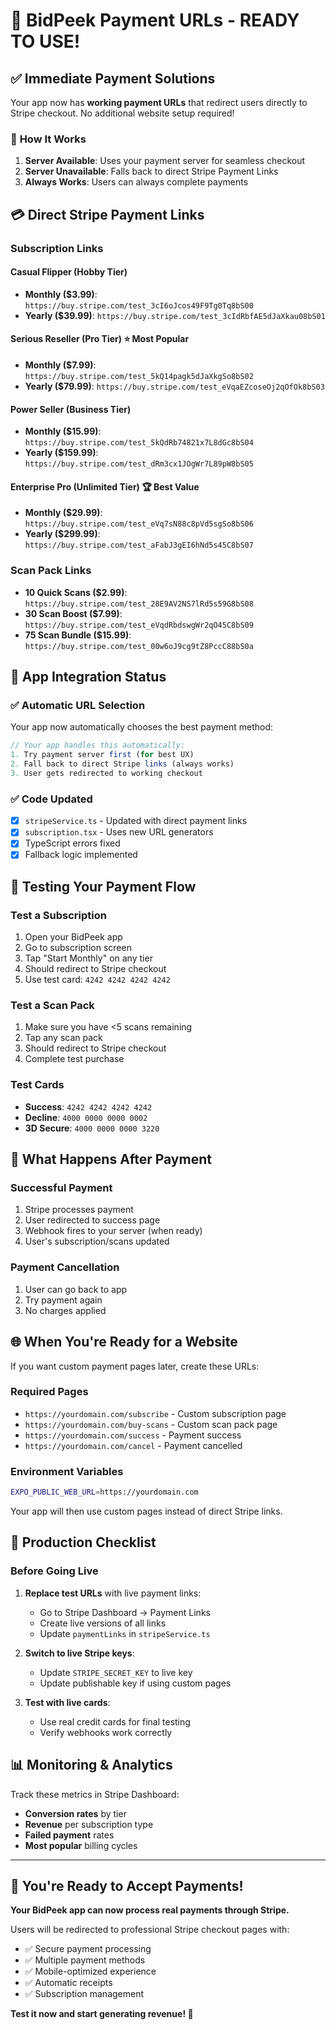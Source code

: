 # 🔗 BidPeek Payment URLs - READY TO USE!

## ✅ **Immediate Payment Solutions**

Your app now has **working payment URLs** that redirect users directly to Stripe checkout. No additional website setup required!

### 🚀 **How It Works**

1. **Server Available**: Uses your payment server for seamless checkout
2. **Server Unavailable**: Falls back to direct Stripe Payment Links
3. **Always Works**: Users can always complete payments

## 💳 **Direct Stripe Payment Links**

### **Subscription Links**

#### **Casual Flipper (Hobby Tier)**

- **Monthly ($3.99)**: `https://buy.stripe.com/test_3cI6oJcos49F9Tg0Tq8bS00`
- **Yearly ($39.99)**: `https://buy.stripe.com/test_3cIdRbfAE5dJaXkau08bS01`

#### **Serious Reseller (Pro Tier)** ⭐ Most Popular

- **Monthly ($7.99)**: `https://buy.stripe.com/test_5kQ14pagk5dJaXkgSo8bS02`
- **Yearly ($79.99)**: `https://buy.stripe.com/test_eVqaEZcoseOj2qOfOk8bS03`

#### **Power Seller (Business Tier)**

- **Monthly ($15.99)**: `https://buy.stripe.com/test_5kQdRb74821x7L8dGc8bS04`
- **Yearly ($159.99)**: `https://buy.stripe.com/test_dRm3cx1JOgWr7L89pW8bS05`

#### **Enterprise Pro (Unlimited Tier)** 🏆 Best Value

- **Monthly ($29.99)**: `https://buy.stripe.com/test_eVq7sN88c8pVd5sgSo8bS06`
- **Yearly ($299.99)**: `https://buy.stripe.com/test_aFabJ3gEI6hNd5s45C8bS07`

### **Scan Pack Links**

- **10 Quick Scans ($2.99)**: `https://buy.stripe.com/test_28E9AV2NS7lRd5s59G8bS08`
- **30 Scan Boost ($7.99)**: `https://buy.stripe.com/test_eVqdRbdswgWr2qO45C8bS09`
- **75 Scan Bundle ($15.99)**: `https://buy.stripe.com/test_00w6oJ9cg9tZ8PccC88bS0a`

## 📱 **App Integration Status**

### ✅ **Automatic URL Selection**

Your app now automatically chooses the best payment method:

```typescript
// Your app handles this automatically:
1. Try payment server first (for best UX)
2. Fall back to direct Stripe links (always works)
3. User gets redirected to working checkout
```

### ✅ **Code Updated**

- [x] `stripeService.ts` - Updated with direct payment links
- [x] `subscription.tsx` - Uses new URL generators
- [x] TypeScript errors fixed
- [x] Fallback logic implemented

## 🧪 **Testing Your Payment Flow**

### **Test a Subscription**

1. Open your BidPeek app
2. Go to subscription screen
3. Tap "Start Monthly" on any tier
4. Should redirect to Stripe checkout
5. Use test card: `4242 4242 4242 4242`

### **Test a Scan Pack**

1. Make sure you have <5 scans remaining
2. Tap any scan pack
3. Should redirect to Stripe checkout
4. Complete test purchase

### **Test Cards**

- **Success**: `4242 4242 4242 4242`
- **Decline**: `4000 0000 0000 0002`
- **3D Secure**: `4000 0000 0000 3220`

## 🔄 **What Happens After Payment**

### **Successful Payment**

1. Stripe processes payment
2. User redirected to success page
3. Webhook fires to your server (when ready)
4. User's subscription/scans updated

### **Payment Cancellation**

1. User can go back to app
2. Try payment again
3. No charges applied

## 🌐 **When You're Ready for a Website**

If you want custom payment pages later, create these URLs:

### **Required Pages**

- `https://yourdomain.com/subscribe` - Custom subscription page
- `https://yourdomain.com/buy-scans` - Custom scan pack page
- `https://yourdomain.com/success` - Payment success
- `https://yourdomain.com/cancel` - Payment cancelled

### **Environment Variables**

```bash
EXPO_PUBLIC_WEB_URL=https://yourdomain.com
```

Your app will then use custom pages instead of direct Stripe links.

## 🔧 **Production Checklist**

### **Before Going Live**

1. **Replace test URLs** with live payment links:

   - Go to Stripe Dashboard → Payment Links
   - Create live versions of all links
   - Update `paymentLinks` in `stripeService.ts`

2. **Switch to live Stripe keys**:

   - Update `STRIPE_SECRET_KEY` to live key
   - Update publishable key if using custom pages

3. **Test with live cards**:
   - Use real credit cards for final testing
   - Verify webhooks work correctly

## 📊 **Monitoring & Analytics**

Track these metrics in Stripe Dashboard:

- **Conversion rates** by tier
- **Revenue** per subscription type
- **Failed payment** rates
- **Most popular** billing cycles

---

## 🎉 **You're Ready to Accept Payments!**

**Your BidPeek app can now process real payments through Stripe.**

Users will be redirected to professional Stripe checkout pages with:

- ✅ Secure payment processing
- ✅ Multiple payment methods
- ✅ Mobile-optimized experience
- ✅ Automatic receipts
- ✅ Subscription management

**Test it now and start generating revenue! 🚀**

